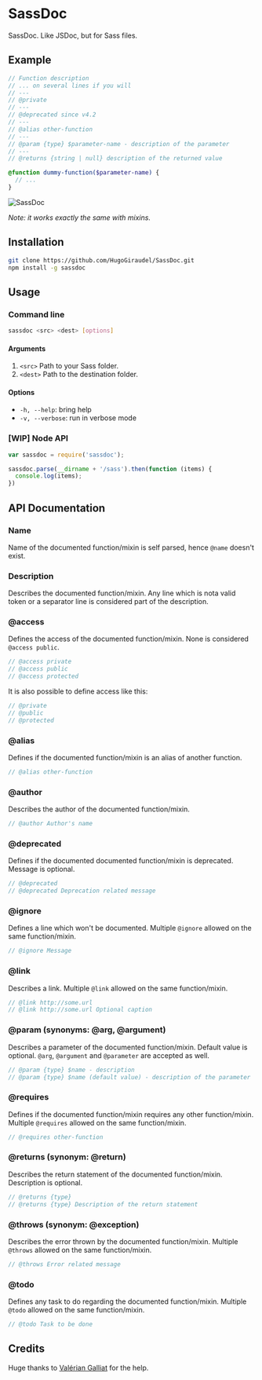 # SassDoc

SassDoc. Like JSDoc, but for Sass files.

## Example

```scss
// Function description
// ... on several lines if you will
// ---
// @private
// ---
// @deprecated since v4.2
// ---
// @alias other-function
// ---
// @param {type} $parameter-name - description of the parameter
// ---
// @returns {string | null} description of the returned value

@function dummy-function($parameter-name) {
  // ...
}
```

![SassDoc](https://www.dropbox.com/s/7fe68o06oley7kn/Screenshot%202014-06-23%2019.06.33.png)

*Note: it works exactly the same with mixins.*

## Installation

```sh
git clone https://github.com/HugoGiraudel/SassDoc.git
npm install -g sassdoc
```

## Usage

### Command line

```sh
sassdoc <src> <dest> [options]
```

#### Arguments

1. `<src>` Path to your Sass folder.
1. `<dest>` Path to the destination folder.

#### Options

* `-h, --help`: bring help
* `-v, --verbose`: run in verbose mode

### [WIP] Node API

```js
var sassdoc = require('sassdoc');

sassdoc.parse(__dirname + '/sass').then(function (items) {
  console.log(items);
})
```

## API Documentation

### Name

Name of the documented function/mixin is self parsed, hence `@name` doesn't exist.

### Description

Describes the documented function/mixin. Any line which is nota valid token or a separator line is considered part of the description.

### @access

Defines the access of the documented function/mixin. None is considered `@access public`.

```scss
// @access private
// @access public
// @access protected
```

It is also possible to define access like this:

```scss
// @private
// @public
// @protected
```

### @alias

Defines if the documented function/mixin is an alias of another function.

```scss
// @alias other-function
```

### @author

Describes the author of the documented function/mixin.

```scss
// @author Author's name
```

### @deprecated

Defines if the documented documented function/mixin is deprecated. Message is optional.

```scss
// @deprecated
// @deprecated Deprecation related message
```

### @ignore

Defines a line which won't be documented. Multiple `@ignore` allowed on the same function/mixin.

```scss
// @ignore Message
```

### @link

Describes a link. Multiple `@link` allowed on the same function/mixin.

```scss
// @link http://some.url
// @link http://some.url Optional caption
```

### @param (synonyms: @arg, @argument)

Describes a parameter of the documented function/mixin. Default value is optional. `@arg`, `@argument` and `@parameter` are accepted as well.

```scss
// @param {type} $name - description
// @param {type} $name (default value) - description of the parameter
```

### @requires

Defines if the documented function/mixin requires any other function/mixin. Multiple `@requires` allowed on the same function/mixin.

```scss
// @requires other-function
```

### @returns (synonym: @return)
Describes the return statement of the documented function/mixin. Description is optional.

```scss
// @returns {type}
// @returns {type} Description of the return statement
```

### @throws (synonym: @exception)

Describes the error thrown by the documented function/mixin. Multiple `@throws` allowed on the same function/mixin.

```scss
// @throws Error related message
```

### @todo

Defines any task to do regarding the documented function/mixin. Multiple `@todo` allowed on the same function/mixin.

```scss
// @todo Task to be done
```

## Credits

Huge thanks to [Valérian Galliat](https://twitter.com/valeriangalliat) for the help.